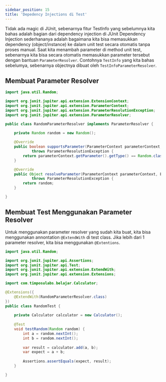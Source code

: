 ```yaml
---
sidebar_position: 15
title: 'Depedency Injections di Test'
---
```


Tidak ada magic di JUnit, sebenarnya fitur TestInfo yang sebelumnya kita bahas adalah bagian dari dependency injection di JUnit
Dependency Injection sederhananya adalah bagaimana kita bisa memasukkan dependency (object/instance) ke dalam unit test secara otomatis tanpa proses manual. Saat kita menambah parameter di method unit test, sebenarnya kita bisa secara otomatis memasukkan parameter tersebut dengan bantuan `ParameterResolver`. Contohnya `TestInfo` yang kita bahas sebelumya, sebenarnya objectnya dibuat oleh `TestInfoParameterResolver`.

## Membuat Parameter Resolver

```java
import java.util.Random;

import org.junit.jupiter.api.extension.ExtensionContext;
import org.junit.jupiter.api.extension.ParameterContext;
import org.junit.jupiter.api.extension.ParameterResolutionException;
import org.junit.jupiter.api.extension.ParameterResolver;

public class RandomParameterResolver implements ParameterResolver {
	
	private Random random = new Random();

	@Override
	public boolean supportsParameter(ParameterContext parameterContext, ExtensionContext extensionContext)
			throws ParameterResolutionException {
		return parameterContext.getParameter().getType() == Random.class;
	}

	@Override
	public Object resolveParameter(ParameterContext parameterContext, ExtensionContext extensionContext)
			throws ParameterResolutionException {
		return random;
	}

}
```

## Membuat Test Menggunakan Parameter Resolver

Untuk menggunakan parameter resolver yang sudah kita buat, kita bisa menggunakan annontation `@ExtendWith` di test class. Jika lebih dari 1 parameter resolver, kita bisa menggunakan `@Extentions`.

```java
import java.util.Random;

import org.junit.jupiter.api.Assertions;
import org.junit.jupiter.api.Test;
import org.junit.jupiter.api.extension.ExtendWith;
import org.junit.jupiter.api.extension.Extensions;

import com.timposulabs.belajar.Calculator;

@Extensions({
	@ExtendWith(RandomParameterResolver.class)
})
public class RandomTest {
	
	private Calculator calculator = new Calculator();
	
	@Test
	void testRandom(Random random) {
		int a = random.nextInt();
		int b = random.nextInt();
		
		var result = calculator.add(a, b);
		var expect = a + b;
		
		Assertions.assertEquals(expect, result);
	}

}
```

## 


